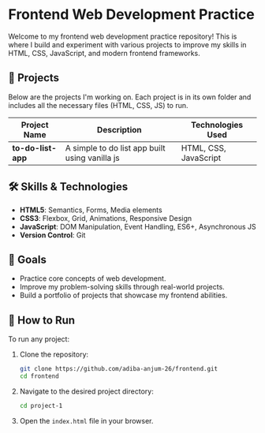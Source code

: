 # Frontend Web Development Practice

Welcome to my frontend web development practice repository! This is where I build and experiment with various projects to improve my skills in HTML, CSS, JavaScript, and modern frontend frameworks.

## 🚀 Projects

Below are the projects I'm working on. Each project is in its own folder and includes all the necessary files (HTML, CSS, JS) to run.

| Project Name      | Description                                                                 | Technologies Used      |
|-------------------|-----------------------------------------------------------------------------|------------------------|
| **to-do-list-app**| A simple to do list app built using vanilla js                              | HTML, CSS, JavaScript  |

## 🛠️ Skills & Technologies

- **HTML5**: Semantics, Forms, Media elements
- **CSS3**: Flexbox, Grid, Animations, Responsive Design
- **JavaScript**: DOM Manipulation, Event Handling, ES6+, Asynchronous JS
- **Version Control**: Git

## 🎯 Goals

- Practice core concepts of web development.
- Improve my problem-solving skills through real-world projects.
- Build a portfolio of projects that showcase my frontend abilities.

## 🔧 How to Run

To run any project:

1. Clone the repository:

   ```bash
   git clone https://github.com/adiba-anjum-26/frontend.git
   cd frontend
   ```

2. Navigate to the desired project directory:

   ```bash
   cd project-1
   ```

3. Open the `index.html` file in your browser.

